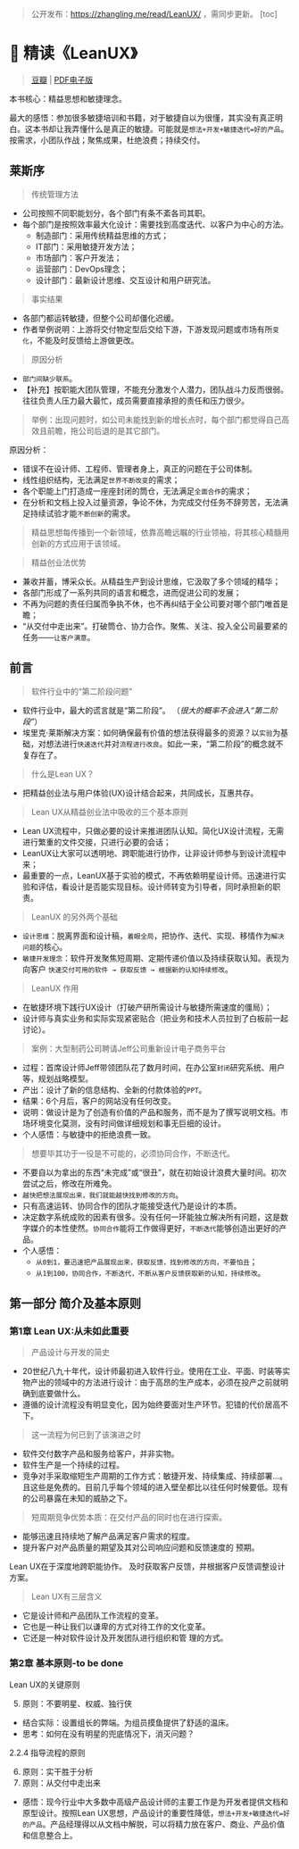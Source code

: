 > 公开发布：https://zhangling.me/read/LeanUX/ ，需同步更新。
[toc]

# 📒 精读《LeanUX》
> [豆瓣](https://book.douban.com/subject/24896848/) | [PDF电子版](精益设计.pdf ':ignore')

本书核心：精益思想和敏捷理念。

最大的感悟：参加很多敏捷培训和书籍，对于敏捷自以为很懂，其实没有真正明白。这本书却让我弄懂什么是真正的敏捷。可能就是`想法+开发+敏捷迭代=好的产品`。按需求，小团队作战；聚焦成果，杜绝浪费；持续交付。

## 莱斯序
> 传统管理方法
- 公司按照不同职能划分，各个部门有条不紊各司其职。
- 每个部门是按照效率最大化设计：需要找到高度迭代、以客户为中心的方法。
  - 制造部门：采用传统精益思维的方式；
  - IT部门：采用敏捷开发方法；
  - 市场部门：客户开发法；
  - 运营部门：DevOps理念；
  - 设计部门：最新设计思维、交互设计和用户研究法。

> 事实结果
- 各部门都运转敏捷，但整个公司却僵化迟缓。
- 作者举例说明：上游将交付物定型后交给下游，下游发现问题或市场有所`变化`，不能及时反馈给上游做更改。

> 原因分析
- `部门间缺少联系`。
- 【补充】按职能大团队管理，不能充分激发个人潜力，团队战斗力反而很弱。往往负责人压力最大最忙，成员需要直接承担的责任和压力很少。

> 举例：出现问题时，如公司未能找到新的增长点时，每个部门都觉得自己高效且前瞻，拖公司后退的是其它部门。

原因分析：
- 错误不在设计师、工程师、管理者身上，真正的问题在于公司体制。
- 线性组织结构，无法满足`世界不断改变`的需求；
- 各个职能上门打造成一座座封闭的筒仓，无法满足`全面合作`的需求；
- 在分析和文档上投入过量资源，争论不休，为完成交付任务不辞劳苦，无法满足持续试验才能`不断创新`的需求。

> 精益思想每传播到一个新领域，依靠高瞻远瞩的行业领袖，将其核心精髓用创新的方式应用于该领域。

> 精益创业法优势
- 兼收并蓄，博采众长。从精益生产到设计思维，它汲取了多个领域的精华；
- 各部门形成了一系列共同的语言和概念，进而促进公司的发展；
- 不再为问题的责任归属而争执不休，也不再纠结于全公司要对哪个部门唯首是瞻；
- “从交付中走出来”。打破筒仓、协力合作。聚焦、关注、投入全公司最要紧的任务——`让客户满意`。

## 前言

> 软件行业中的“第二阶段问题”
- 软件行业中，最大的谎言就是“第二阶段”。  （*很大的概率不会进入“第二阶段”*）
- 埃里克·莱斯解决方案：如何确保最有价值的想法获得最多的资源？以`实验`为基础，对想法进行`快速迭代`并对`流程进行改良`。如此一来，“第二阶段”的概念就不复存在了。

> 什么是Lean UX？
- 把精益创业法与用户体验(UX)设计结合起来，共同成长，互惠共存。

> Lean UX从精益创业法中吸收的三个基本原则
- Lean UX流程中，只做必要的设计来推进团队认知。简化UX设计流程，无需进行繁重的文件交接，只进行必要的会话；
- LeanUX让大家可以透明地、跨职能进行协作，让非设计师参与到设计流程中来；
- 最重要的一点，LeanUX基于实验的模式，不再依赖明星设计师。迅速进行实验和评估，看设计是否能实现目标。设计师转变为引导者，同时承担新的职责。

> LeanUX 的另外两个基础
- `设计思维`：脱离界面和设计稿，`着眼全局`，把协作、迭代、实现、移情作为`解决问题`的核心。
- `敏捷开发理念`：软件开发聚焦短周期、定期传递价值以及持续获取认知。表现为向客户 `快速交付可用的软件 → 获取反馈 → 根据新的认知持续修改`。

> LeanUX 作用
- 在敏捷环境下践行UX设计（打破产研所需设计与敏捷所需速度的僵局）；
- 设计师与真实业务和实际实现紧密贴合（把业务和技术人员拉到了白板前一起讨论）。

> 案例：大型制药公司聘请Jeff公司重新设计电子商务平台
- 过程：首席设计师Jeff带领团队花了数月时间，在办公室`封闭`研究系统、用户等，规划战略模型。
- 产出：设计了新的信息结构、全新的付款体验的`PPT`。
- 结果：6个月后，客户的网站没有任何改变。
- 说明：做设计是为了创造有价值的产品和服务，而不是为了撰写说明文档。市场环境变化莫测，没有时间做详细规划和事无巨细的设计。
- 个人感悟：与敏捷中的拒绝浪费一致。

> 想要毕其功于一役是不可能的，必须协同合作，不断迭代。
- 不要自以为拿出的东西“未完成”或“很丑”，就在初始设计浪费大量时间。初次尝试之后，修改在所难免。
- `越快把想法展现出来，我们就能越快找到修改的方向`。
- 只有高速运转、协同合作的团队才能接受迭代乃是设计的本质。
- 决定数字系统成败的因素有很多。没有任何一环能独立解决所有问题，这是数字媒介的本性使然。`协同合作`能将工作做得更好，`不断迭代`能够创造出更好的产品。
- 个人感悟：
  - `从0到1，要迅速把产品展现出来，获取反馈，找到修改的方向，不要怕丑`；
  - `从1到100，协同合作，不断迭代，不断从客户反馈获取新的认知，持续修改`。

## 第一部分 简介及基本原则

### 第1章 Lean UX:从未如此重要

> 产品设计与开发的简史
- 20世纪八九十年代，设计师最初进入软件行业。使用在工业、平面、时装等实物产出的领域中的方法进行设计：由于高昂的生产成本，必须在投产之前就明确到底要做什么。
- 遵循的设计流程没有明显变化，因为始终要面对生产环节。犯错的代价居高不下。

> 这一流程为何已到了该演进之时
- 软件交付数字产品和服务给客户，并非实物。
- 软件生产是一个持续的过程。
- 竞争对手采取缩短生产周期的工作方式：敏捷开发、持续集成、持续部署...。且这些是免费的。目前几乎每个领域的进入壁垒都比以往任何时候要低。现有的公司暴露在未知的威胁之下。

> 短周期竞争优势本质：在交付产品的同时也在进行探索。
- 能够迅速且持续地了解产品满足客户需求的程度。
- 提升客户对产品质量的期望及其对公司响应问题和反馈速度的
预期。

Lean UX在于深度地跨职能协作。
及时获取客户反馈，并根据客户反馈调整设计方案。

> Lean UX有三层含义
- 它是设计师和产品团队工作流程的变革。
- 它也是一种让我们以谦卑的方式对待工作的文化变革。
- 它还是一种对软件设计及开发团队进行组织和管
理的方式。

### 第2章 基本原则-to be done

Lean UX的关键原则

5. 原则：不要明星、权威、独行侠
- 结合实际：设置组长的弊端。为组员摸鱼提供了舒适的温床。
- 思考：如何在没有明星的兜底情况下，消灭问题？

2.2.4 指导流程的原则

6. 原则：实干胜于分析
7. 原则：从交付中走出来
- 感悟：现今行业中大多数中高级产品设计师的主要工作是为开发者提供文档和原型设计。按照Lean UX思想，产品设计的重要性降低，`想法+开发+敏捷迭代=好的产品`。产品经理得以从文档中解脱，可以将精力放在客户、商业、产品价值和信息整合上。

